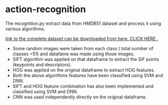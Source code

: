 # action-recognition

<p>
The recognition.py extract data from HMDB51 dataset and process it using various algorithms.
</p>
<p>
<a href ="https://gluon-cv.mxnet.io/build/examples_datasets/hmdb51.html"> link to the complete dataset can be downloaded from here. CLICK HERE .  </a>
</p>

<p><ul>
<li> Some random images were taken from each class ( total number of classes =51) and datafame was made using those images. </li>
<li> SIFT algorithm was applied on that dataframe to extract the SIF points (keypoints and descriptors).</li>

<li> HOG was applied on the original dataframe to extract HOG features. </li>
<li> Both the above algorithms features have been classified using SVM and DNN. </li>
<li> SIFT and HOG feature combination has also been implemented and classified using SVM and DNN. </li> 
<li> CNN was used independently directly on the original dataframe. </li>



</ul>
